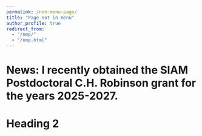 ```yaml
---
permalink: /non-menu-page/
title: "Page not in menu"
author_profile: true
redirect_from: 
  - "/nmp/"
  - "/nmp.html"
---
```


News: I recently obtained the SIAM Postdoctoral C.H. Robinson grant for the years 2025-2027.
======

Heading 2
======
